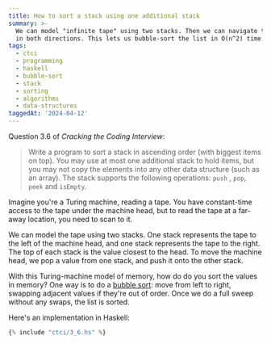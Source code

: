 ```yaml
---
title: How to sort a stack using one additional stack
summary: >-
  We can model "infinite tape" using two stacks. Then we can navigate the list
  in both directions. This lets us bubble-sort the list in O(n^2) time.
tags:
  - ctci
  - programming
  - haskell
  - bubble-sort
  - stack
  - sorting
  - algorithms
  - data-structures
taggedAt: '2024-04-12'
---
```


Question 3.6 of _Cracking the Coding Interview_:

> Write a program to sort a stack in ascending order (with biggest items on top).
> You may use at most one additional stack to hold items,
> but you may not copy the elements into any other data structure (such as an array).
> The stack supports the following operations: `push` , `pop`, `peek` and `isEmpty`.

Imagine you're a Turing machine, reading a tape.
You have constant-time access to the tape under the machine head,
but to read the tape at a far-away location,
you need to scan to it.

We can model the tape using two stacks.
One stack represents the tape to the left of the machine head,
and one stack represents the tape to the right.
The top of each stack is the value closest to the head.
To move the machine head,
we pop a value from one stack,
and push it onto the other stack.

With this Turing-machine model of memory,
how do do you sort the values in memory?
One way is to do a [bubble sort](https://en.wikipedia.org/wiki/Bubble_sort):
move from left to right,
swapping adjacent values if they're out of order.
Once we do a full sweep without any swaps,
the list is sorted.

Here's an implementation in Haskell:

```haskell
{% include "ctci/3_6.hs" %}
```
